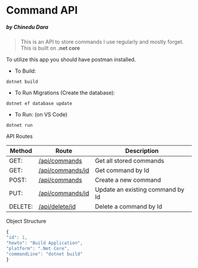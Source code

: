 # Command API
##### by Chinedu Dara

> This is an API to store commands I use regularly and mostly forget. This is built on __.net core__

To utilize this app you should have postman installed.

* To Build:
```
dotnet build
```

* To Run Migrations (Create the database):
```
dotnet ef database update
```

* To Run: (on VS Code)
```
dotnet run
```


API Routes

| Method | Route | Description |
| - | - | - |
| GET: | [/api/commands](/ "Example: localhost:5000/api/commands") | Get all stored commands
| GET: | [/api/commands/id](/ "Example: localhost:5000/api/commands/1") | Get command by Id
| POST: | [/api/commands](/ "Example: localhost:5000/api/commands") | Create a new command
| PUT: | [/api/commands/id](/ "Example: localhost:5000/api/commands") | Update an existing command by Id
| DELETE: | [/api/delete/id](/ "Example: localhost:5000/api/commands/4") | Delete a command by Id


Object Structure
```javascript
{
"id": 1,
"howto": "Build Application",
"platform": ".Net Core",
"commandLine": "dotnet build"
}
```